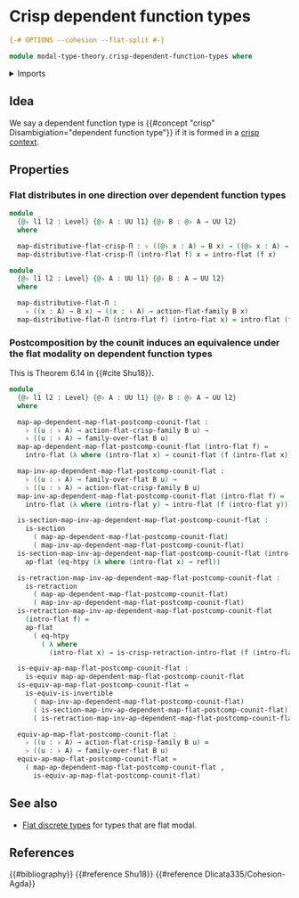 # Crisp dependent function types

```agda
{-# OPTIONS --cohesion --flat-split #-}

module modal-type-theory.crisp-dependent-function-types where
```

<details><summary>Imports</summary>

```agda
open import foundation.action-on-identifications-functions
open import foundation.dependent-pair-types
open import foundation.equivalences
open import foundation.function-extensionality
open import foundation.function-types
open import foundation.homotopies
open import foundation.identity-types
open import foundation.postcomposition-dependent-functions
open import foundation.postcomposition-functions
open import foundation.retractions
open import foundation.sections
open import foundation.universe-levels

open import modal-type-theory.action-on-identifications-crisp-functions
open import modal-type-theory.action-on-identifications-flat-modality
open import modal-type-theory.crisp-identity-types
open import modal-type-theory.flat-modality
open import modal-type-theory.functoriality-flat-modality
```

</details>

## Idea

We say a dependent function type is
{{#concept "crisp" Disambigiation="dependent function type"}} if it is formed in
a [crisp context](modal-type-theory.crisp-types.md).

## Properties

### Flat distributes in one direction over dependent function types

```agda
module _
  {@♭ l1 l2 : Level} {@♭ A : UU l1} {@♭ B : @♭ A → UU l2}
  where

  map-distributive-flat-crisp-Π : ♭ ((@♭ x : A) → B x) → ((@♭ x : A) → ♭ (B x))
  map-distributive-flat-crisp-Π (intro-flat f) x = intro-flat (f x)

module _
  {@♭ l1 l2 : Level} {@♭ A : UU l1} {@♭ B : A → UU l2}
  where

  map-distributive-flat-Π :
    ♭ ((x : A) → B x) → ((x : ♭ A) → action-flat-family B x)
  map-distributive-flat-Π (intro-flat f) (intro-flat x) = intro-flat (f x)
```

### Postcomposition by the counit induces an equivalence under the flat modality on dependent function types

This is Theorem 6.14 in {{#cite Shu18}}.

```agda
module _
  {@♭ l1 l2 : Level} {@♭ A : UU l1} {@♭ B : @♭ A → UU l2}
  where

  map-ap-dependent-map-flat-postcomp-counit-flat :
    ♭ ((u : ♭ A) → action-flat-crisp-family B u) →
    ♭ ((u : ♭ A) → family-over-flat B u)
  map-ap-dependent-map-flat-postcomp-counit-flat (intro-flat f) =
    intro-flat (λ where (intro-flat x) → counit-flat (f (intro-flat x)))

  map-inv-ap-dependent-map-flat-postcomp-counit-flat :
    ♭ ((u : ♭ A) → family-over-flat B u) →
    ♭ ((u : ♭ A) → action-flat-crisp-family B u)
  map-inv-ap-dependent-map-flat-postcomp-counit-flat (intro-flat f) =
    intro-flat (λ where (intro-flat y) → intro-flat (f (intro-flat y)))

  is-section-map-inv-ap-dependent-map-flat-postcomp-counit-flat :
    is-section
      ( map-ap-dependent-map-flat-postcomp-counit-flat)
      ( map-inv-ap-dependent-map-flat-postcomp-counit-flat)
  is-section-map-inv-ap-dependent-map-flat-postcomp-counit-flat (intro-flat f) =
    ap-flat (eq-htpy (λ where (intro-flat x) → refl))

  is-retraction-map-inv-ap-dependent-map-flat-postcomp-counit-flat :
    is-retraction
      ( map-ap-dependent-map-flat-postcomp-counit-flat)
      ( map-inv-ap-dependent-map-flat-postcomp-counit-flat)
  is-retraction-map-inv-ap-dependent-map-flat-postcomp-counit-flat
    (intro-flat f) =
    ap-flat
      ( eq-htpy
        ( λ where
          (intro-flat x) → is-crisp-retraction-intro-flat (f (intro-flat x))))

  is-equiv-ap-map-flat-postcomp-counit-flat :
    is-equiv map-ap-dependent-map-flat-postcomp-counit-flat
  is-equiv-ap-map-flat-postcomp-counit-flat =
    is-equiv-is-invertible
      ( map-inv-ap-dependent-map-flat-postcomp-counit-flat)
      ( is-section-map-inv-ap-dependent-map-flat-postcomp-counit-flat)
      ( is-retraction-map-inv-ap-dependent-map-flat-postcomp-counit-flat)

  equiv-ap-map-flat-postcomp-counit-flat :
    ♭ ((u : ♭ A) → action-flat-crisp-family B u) ≃
    ♭ ((u : ♭ A) → family-over-flat B u)
  equiv-ap-map-flat-postcomp-counit-flat =
    ( map-ap-dependent-map-flat-postcomp-counit-flat ,
      is-equiv-ap-map-flat-postcomp-counit-flat)
```

## See also

- [Flat discrete types](modal-type-theory.flat-discrete-crisp-types.md) for
  types that are flat modal.

## References

{{#bibliography}} {{#reference Shu18}} {{#reference Dlicata335/Cohesion-Agda}}
